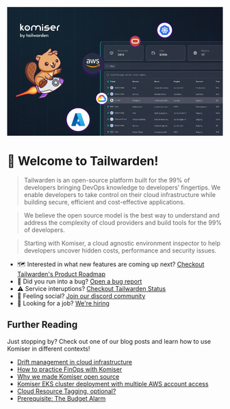 <img src="profile/komiser%20banner.png"/>

# 👋 Welcome to Tailwarden!

> Tailwarden is an open-source platform built for the 99% of developers bringing DevOps knowledge to developers’ fingertips. We enable developers to take control on their cloud infrastructure while building secure, efficient and cost-effective applications.

> We believe the open source model is the best way to understand and address the complexity of cloud providers and build tools for the 99% of developers. 

> Starting with Komiser, a cloud agnostic environment inspector to help developers uncover hidden costs, performance and security issues.

* 🗺️ Interested in what new features are coming up next? [Checkout Tailwarden's Product Roadmap](https://roadmap.tailwarden.com)
* 🐛 Did you run into a bug? [Open a bug report](https://discord.tailwarden.com)
* ⚠️ Service interuptions? [Checkout Tailwarden Status](https://status.tailwarden.com)
* 🦩 Feeling social? [Join our discord community](https://discord.tailwarden.com)
* 🚀 Looking for a job? [We're hiring](https://jobs.tailwarden.com)

## Further Reading

Just stopping by? Check out one of our blog posts and learn how to use Komiser in different contexts!

- [Drift management in cloud infrastructure](https://www.tailwarden.com/blog/infrastructure-drift-management)
- [How to practice FinOps with Komiser](https://www.tailwarden.com/blog/how-to-practice-finops-with-komiser)
- [Why we made Komiser open source](https://www.tailwarden.com/blog/why-we-made-komiser-open-source)
- [Komiser EKS cluster deployment with multiple AWS account access](https://www.tailwarden.com/blog/komiser-eks-cluster-deployment-with-multiple-aws-account-access?utm_source=github&utm_medium=banner&utm_campaign=org-readme)
- [Cloud Resource Tagging, optional?](https://www.tailwarden.com/blog/tagging-optional?utm_source=github&utm_medium=banner&utm_campaign=org-readme)
- [Prerequisite: The Budget Alarm](https://www.tailwarden.com/blog/prerequisite-the-budget-alarm?utm_source=github&utm_medium=banner&utm_campaign=org-readme)
